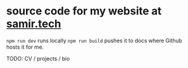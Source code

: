 # source code for my website at [samir.tech](https://samir.tech)
`npm run dev` runs locally
`npm run build` pushes it to docs where Github hosts it for me.

TODO: CV / projects / bio
